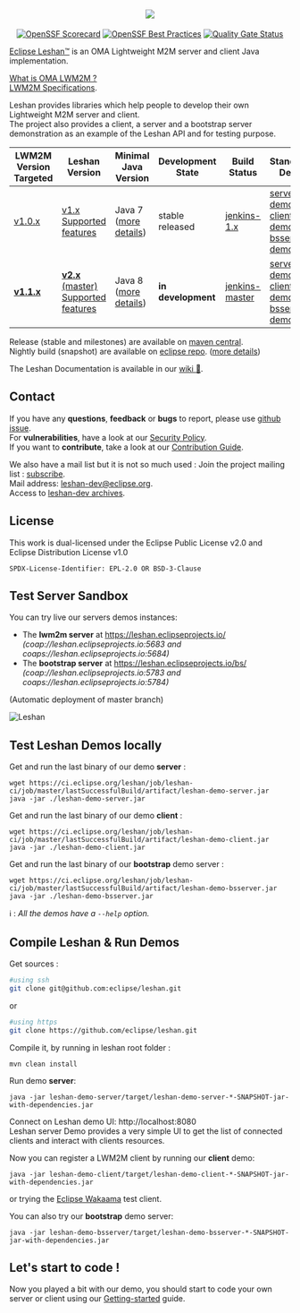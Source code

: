 <h1 align="center">

<a href="[https://otterdog.eclipse.org](https://eclipse.dev/leshan/)">
  <img src="https://eclipse.org/leshan/img/multicolor-leshan.png">
</a>
</h1>
<p align="center">
<a href="https://scorecard.dev/viewer/?uri=github.com/eclipse-leshan/leshan"><img alt="OpenSSF Scorecard" src="https://api.securityscorecards.dev/projects/github.com/eclipse-leshan/leshan/badge" /></a>
<a href="https://www.bestpractices.dev/projects/10034"><img alt="OpenSSF Best Practices" src="https://www.bestpractices.dev/projects/10034/badge" /></a>
<a href="https://sonarcloud.io/summary/new_code?id=eclipse-leshan_leshan"><img alt="Quality Gate Status" src="https://sonarcloud.io/api/project_badges/measure?project=eclipse-leshan_leshan&metric=alert_status"></a>
</p>

[Eclipse Leshan™](https://eclipse.dev/leshan/) is an OMA Lightweight M2M server and client Java implementation.

[What is OMA LWM2M ?](https://omaspecworks.org/what-is-oma-specworks/iot/lightweight-m2m-lwm2m/)  
[LWM2M Specifications](https://github.com/eclipse/leshan/wiki/Lightweight-M2M-Specification).  

Leshan provides libraries which help people to develop their own Lightweight M2M server and client.  
The project also provides a client, a server and a bootstrap server demonstration as an example of the Leshan API and for testing purpose.

| LWM2M Version <br> Targeted | Leshan  <br> Version | Minimal <br> Java Version | Development <br> State |  Build Status   |  Standalone <br> Demos |
| - | - | - | - | - | - |
| [v1.0.x](https://github.com/eclipse/leshan/wiki/Lightweight-M2M-Specification#lightweight-m2m-v10x) | [v1.x](https://github.com/eclipse/leshan/tree/1.x) <br/> [Supported features](https://github.com/eclipse/leshan/wiki/LWM2M-Supported-features) | Java 7 ([more details](https://github.com/eclipse-leshan/leshan/tree/1.x/documentation/Requirement.md)) | stable released | [jenkins-1.x](https://ci.eclipse.org/leshan/job/leshan-ci/job/1.x/) | [server-demo](https://ci.eclipse.org/leshan/job/leshan-ci/job/1.x/lastSuccessfulBuild/artifact/leshan-demo-server.jar)<br/> [client-demo](https://ci.eclipse.org/leshan/job/leshan-ci/job/1.x/lastSuccessfulBuild/artifact/leshan-demo-client.jar) <br/> [bsserver-demo](https://ci.eclipse.org/leshan/job/leshan-ci/job/1.x/lastSuccessfulBuild/artifact/leshan-demo-bsserver.jar) |
| [**v1.1.x**](https://github.com/eclipse/leshan/wiki/Lightweight-M2M-Specification#lightweight-m2m-v11x)| [**v2.x** (master)](https://github.com/eclipse/leshan/tree/master) <br/> [Supported features](https://github.com/eclipse/leshan/wiki/LWM2M-1.1-supported-features) | Java 8 ([more details](./documentation/Requirement.md)) | **in development**  |[jenkins-master](https://ci.eclipse.org/leshan/job/leshan-ci/job/master/)     | [server-demo](https://ci.eclipse.org/leshan/job/leshan-ci/job/master/lastSuccessfulBuild/artifact/leshan-demo-server.jar)<br/> [client-demo](https://ci.eclipse.org/leshan/job/leshan-ci/job/master/lastSuccessfulBuild/artifact/leshan-demo-client.jar) <br/> [bsserver-demo](https://ci.eclipse.org/leshan/job/leshan-ci/job/master/lastSuccessfulBuild/artifact/leshan-demo-bsserver.jar)  |


Release (stable and milestones) are available on [maven central](https://search.maven.org/search?q=org.eclipse.leshan).  
Nightly build (snapshot) are available on [eclipse repo](https://repo.eclipse.org/#view-repositories;leshan-snapshots~browsestorage). ([more details](https://github.com/eclipse/leshan/pull/885))

The Leshan Documentation  is available in our [wiki :blue_book:](https://github.com/eclipse/leshan/wiki).

Contact
-------
If you have any **questions**, **feedback** or **bugs** to report, please use [github issue](https://github.com/eclipse-leshan/leshan/issues).  
For **vulnerabilities**, have a look at our [Security Policy](https://github.com/eclipse-leshan/leshan/security/policy).  
If you want to **contribute**, take a look at our [Contribution Guide](https://github.com/eclipse-leshan/leshan/blob/master/CONTRIBUTING.md).


We also have a mail list but it is not so much used :
Join the project mailing list : [subscribe](https://dev.eclipse.org/mailman/listinfo/leshan-dev).  
Mail address: leshan-dev@eclipse.org.  
Access to [leshan-dev archives](https://dev.eclipse.org/mhonarc/lists/leshan-dev/).  

License
-------

This work is dual-licensed under the Eclipse Public License v2.0 and Eclipse Distribution License v1.0

`SPDX-License-Identifier: EPL-2.0 OR BSD-3-Clause`

Test Server Sandbox
------------

You can try live our servers demos instances:

* The **lwm2m server** at https://leshan.eclipseprojects.io/  
   _(coap://leshan.eclipseprojects.io:5683  and coaps://leshan.eclipseprojects.io:5684)_  
* The **bootstrap server** at https://leshan.eclipseprojects.io/bs/  
   _(coap://leshan.eclipseprojects.io:5783  and coaps://leshan.eclipseprojects.io:5784)_  

(Automatic deployment of master branch)

![Leshan](https://www.eclipse.org/leshan/img/capture_for_github-v2.png)

Test Leshan Demos locally
-----------------------
Get and run the last binary of our demo **server** :
```
wget https://ci.eclipse.org/leshan/job/leshan-ci/job/master/lastSuccessfulBuild/artifact/leshan-demo-server.jar
java -jar ./leshan-demo-server.jar
```
Get and run the last binary of our demo **client** :
```
wget https://ci.eclipse.org/leshan/job/leshan-ci/job/master/lastSuccessfulBuild/artifact/leshan-demo-client.jar
java -jar ./leshan-demo-client.jar
```
Get and run the last binary of our **bootstrap** demo server :
```
wget https://ci.eclipse.org/leshan/job/leshan-ci/job/master/lastSuccessfulBuild/artifact/leshan-demo-bsserver.jar
java -jar ./leshan-demo-bsserver.jar
```
:information_source: : _All the demos have a `--help` option._

Compile Leshan & Run Demos
-------------
Get sources :
```bash
#using ssh
git clone git@github.com:eclipse/leshan.git
```
or
```bash
#using https
git clone https://github.com/eclipse/leshan.git

```

Compile it, by running in leshan root folder :

```
mvn clean install
```

Run demo **server**:
```
java -jar leshan-demo-server/target/leshan-demo-server-*-SNAPSHOT-jar-with-dependencies.jar 
```

Connect on Leshan demo UI: http://localhost:8080  
Leshan server Demo provides a very simple UI to get the list of connected clients and interact with clients resources.

Now you can register a LWM2M client by running our **client** demo:
```
java -jar leshan-demo-client/target/leshan-demo-client-*-SNAPSHOT-jar-with-dependencies.jar 
```
or trying the [Eclipse Wakaama](http://eclipse.org/wakaama) test client.

You can also try our **bootstrap** demo server:
```
java -jar leshan-demo-bsserver/target/leshan-demo-bsserver-*-SNAPSHOT-jar-with-dependencies.jar 
```

Let's start to code !
---------------------
Now you played a bit with our demo, you should start to code your own server or client using our [Getting-started](https://github.com/eclipse/leshan/wiki/Getting-started) guide.
